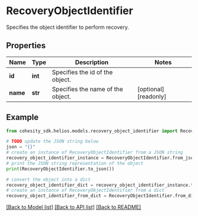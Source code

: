 # RecoveryObjectIdentifier

Specifies the object identifier to perform recovery.

## Properties

Name | Type | Description | Notes
------------ | ------------- | ------------- | -------------
**id** | **int** | Specifies the id of the object. | 
**name** | **str** | Specifies the name of the object. | [optional] [readonly] 

## Example

```python
from cohesity_sdk.helios.models.recovery_object_identifier import RecoveryObjectIdentifier

# TODO update the JSON string below
json = "{}"
# create an instance of RecoveryObjectIdentifier from a JSON string
recovery_object_identifier_instance = RecoveryObjectIdentifier.from_json(json)
# print the JSON string representation of the object
print(RecoveryObjectIdentifier.to_json())

# convert the object into a dict
recovery_object_identifier_dict = recovery_object_identifier_instance.to_dict()
# create an instance of RecoveryObjectIdentifier from a dict
recovery_object_identifier_from_dict = RecoveryObjectIdentifier.from_dict(recovery_object_identifier_dict)
```
[[Back to Model list]](../README.md#documentation-for-models) [[Back to API list]](../README.md#documentation-for-api-endpoints) [[Back to README]](../README.md)


